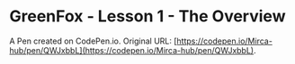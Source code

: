 # GreenFox - Lesson 1 - The Overview

A Pen created on CodePen.io. Original URL: [https://codepen.io/Mirca-hub/pen/QWJxbbL](https://codepen.io/Mirca-hub/pen/QWJxbbL).


